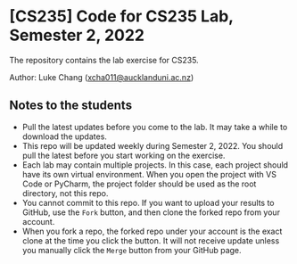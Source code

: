 # [CS235] Code for CS235 Lab, Semester 2, 2022

The repository contains the lab exercise for CS235.

Author: Luke Chang (xcha011@aucklanduni.ac.nz)

## Notes to the students

- Pull the latest updates before you come to the lab. It may take a while to download the updates.
- This repo will be updated weekly during Semester 2, 2022. You should pull the latest before you start working on the exercise.
- Each lab may contain multiple projects. In this case, each project should have its own virtual environment. When you open the project with VS Code or PyCharm, the project folder should be used as the root directory, not this repo.
- You cannot commit to this repo. If you want to upload your results to GitHub, use the `Fork` button, and then clone the forked repo from your account. 
- When you fork a repo, the forked repo under your account is the exact clone at the time you click the button. It will not receive update unless you manually click the `Merge` button from your GitHub page.